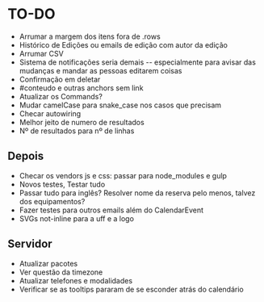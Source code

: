 # TO-DO

- Arrumar a margem dos itens fora de .rows
- Histórico de Edições ou emails de edição com autor da edição
- Arrumar CSV
- Sistema de notificações seria demais -- especialmente para avisar das mudanças e mandar as pessoas editarem coisas
- Confirmação em deletar
- #conteudo e outras anchors sem link
- Atualizar os Commands?
- Mudar camelCase para snake_case nos casos que precisam
- Checar autowiring
- Melhor jeito de numero de resultados
- Nº de resultados para nº de linhas

## Depois

- Checar os vendors js e css: passar para node_modules e gulp
- Novos testes, Testar tudo
- Passar tudo para inglês? Resolver nome da reserva pelo menos, talvez dos equipamentos?
- Fazer testes para outros emails além do CalendarEvent
- SVGs not-inline para a uff e a logo

## Servidor

- Atualizar pacotes
- Ver questão da timezone
- Atualizar telefones e modalidades
- Verificar se as tooltips pararam de se esconder atrás do calendário
